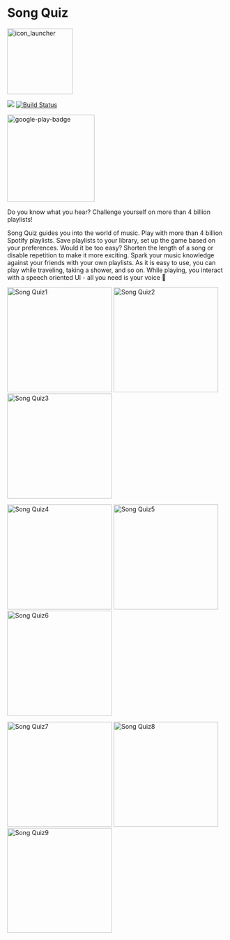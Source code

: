 # Song Quiz
[<img src="https://user-images.githubusercontent.com/37120889/122938687-43f8a300-d373-11eb-829d-4522f2e529a8.png" alt="icon_launcher" width="150"/>](https://github.com/aaronfodor/SongQuiz)

![](https://img.shields.io/github/license/aaronfodor/SongQuiz) [![Build Status](https://travis-ci.com/aaronfodor/SongQuiz.svg?branch=master)](https://travis-ci.com/aaronfodor/SongQuiz)

[<img src="https://user-images.githubusercontent.com/37120889/122966033-22a2b180-d389-11eb-8b13-f65fabed4bf7.png" alt="google-play-badge" width="200"/>](https://play.google.com/store/apps/details?id=com.aaronfodor.android.songquiz)

Do you know what you hear? Challenge yourself on more than 4 billion playlists!

Song Quiz guides you into the world of music. Play with more than 4 billion Spotify playlists. Save playlists to your library, set up the game based on your preferences. Would it be too easy? Shorten the length of a song or disable repetition to make it more exciting. Spark your music knowledge against your friends with your own playlists. As it is easy to use, you can play while traveling, taking a shower, and so on. While playing, you interact with a speech oriented UI - all you need is your voice 🎵

<p float="middle">
 	<img src="https://user-images.githubusercontent.com/37120889/124105386-784f1c00-da63-11eb-9bf7-8503180092da.PNG" alt="Song Quiz1" width="240"/>
	<img src="https://user-images.githubusercontent.com/37120889/124105392-79804900-da63-11eb-95da-a21532134370.PNG" alt="Song Quiz2" width="240"/>
	<img src="https://user-images.githubusercontent.com/37120889/124121211-e819d280-da74-11eb-8812-36353a0b0ee0.png" alt="Song Quiz3" width="240"/>
</p>
<p float="middle">
	<img src="https://user-images.githubusercontent.com/37120889/124105398-7a18df80-da63-11eb-9cd3-a810bf9a4cd8.PNG" alt="Song Quiz4" width="240"/>
	<img src="https://user-images.githubusercontent.com/37120889/124105400-7a18df80-da63-11eb-9c38-827b7ec50b71.PNG" alt="Song Quiz5" width="240"/>
    <img src="https://user-images.githubusercontent.com/37120889/124105401-7a18df80-da63-11eb-86ee-aa83ca433375.PNG" alt="Song Quiz6" width="240"/>
</p>



<p float="middle">
	<img src="https://user-images.githubusercontent.com/37120889/124105411-7be2a300-da63-11eb-91b7-2eb7d88ddba6.PNG" alt="Song Quiz7" height="240"/>
 	<img src="https://user-images.githubusercontent.com/37120889/124121207-e6e8a580-da74-11eb-93aa-70980f36a223.png" alt="Song Quiz8" height="240"/>
 	<img src="https://user-images.githubusercontent.com/37120889/124105413-7c7b3980-da63-11eb-9f7c-5a2f8b717da8.PNG" alt="Song Quiz9" height="240"/>
</p>